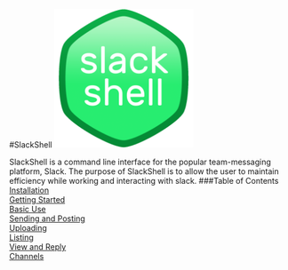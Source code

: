 #SlackShell
<img src="https://github.com/jakelawrence24/slackshell/blob/master/img/slackshell.png" height="250" width="250">

SlackShell is a command line interface for the popular team-messaging platform, Slack. The purpose of SlackShell is to allow the user to maintain efficiency while working and interacting with slack.
###Table of Contents
[Installation](https://github.com/jakelawrence24/slackshell/blob/master/README.md#install)  
[Getting Started](https://github.com/jakelawrence24/slackshell/blob/master/README.md#getting-started)  
[Basic Use](https://github.com/jakelawrence24/slackshell/blob/master/README.md#basic-use)  
[Sending and Posting](https://github.com/jakelawrence24/slackshell/blob/master/README.md#sending-and-posting)  
[Uploading](https://github.com/jakelawrence24/slackshell/blob/master/README.md#uploading)  
[Listing](https://github.com/jakelawrence24/slackshell/blob/master/README.md#listing)  
[View and Reply](https://github.com/jakelawrence24/slackshell/blob/master/README.md#view-and-reply)  
[Channels](https://github.com/jakelawrence24/slackshell/blob/master/README.md#channels)  
